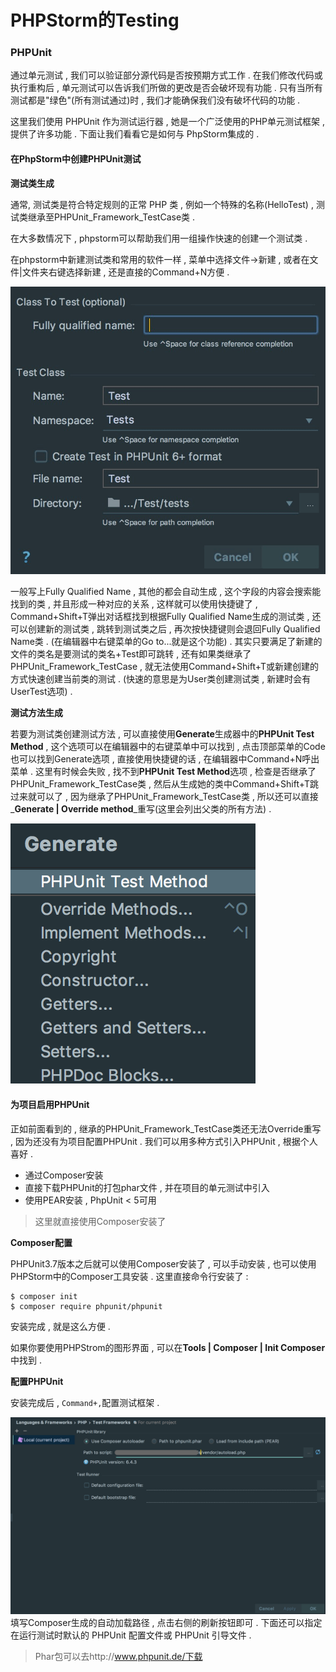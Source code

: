 # PHPStorm的Testing

### PHPUnit

通过单元测试 , 我们可以验证部分源代码是否按预期方式工作 . 在我们修改代码或执行重构后 , 单元测试可以告诉我们所做的更改是否会破坏现有功能 . 只有当所有测试都是"绿色"\(所有测试通过\)时 , 我们才能确保我们没有破坏代码的功能 .

这里我们使用 PHPUnit 作为测试运行器 , 她是一个广泛使用的PHP单元测试框架 , 提供了许多功能 . 下面让我们看看它是如何与 PhpStorm集成的 .

#### 在PhpStorm中创建PHPUnit测试

**测试类生成**

通常, 测试类是符合特定规则的正常 PHP 类 , 例如一个特殊的名称\(HelloTest\) , 测试类继承至PHPUnit\_Framework\_TestCase类 .

在大多数情况下 , phpstorm可以帮助我们用一组操作快速的创建一个测试类 .

在phpstorm中新建测试类和常用的软件一样 , 菜单中选择文件-&gt;新建 , 或者在文件\|文件夹右键选择新建 , 还是直接的Command+N方便 .

![](/assets/creawteasting.png)

一般写上Fully Qualified Name , 其他的都会自动生成 , 这个字段的内容会搜索能找到的类 , 并且形成一种对应的关系 , 这样就可以使用快捷键了 , Command+Shift+T弹出对话框找到根据Fully Qualified Name生成的测试类 , 还可以创建新的测试类 , 跳转到测试类之后 , 再次按快捷键则会退回Fully Qualified Name类 . \(在编辑器中右键菜单的Go to...就是这个功能\) . 其实只要满足了新建的文件的类名是要测试的类名+Test即可跳转 , 还有如果类继承了PHPUnit\_Framework\_TestCase , 就无法使用Command+Shift+T或新建创建的方式快速创建当前类的测试 . \(快速的意思是为User类创建测试类 , 新建时会有UserTest选项\) .

**测试方法生成**

若要为测试类创建测试方法 , 可以直接使用**Generate**生成器中的**PHPUnit Test Method** , 这个选项可以在编辑器中的右键菜单中可以找到 , 点击顶部菜单的Code也可以找到Generate选项 , 直接使用快捷键的话 , 在编辑器中Command+N呼出菜单 . 这里有时候会失败 , 找不到**PHPUnit Test Method**选项 , 检查是否继承了PHPUnit\_Framework\_TestCase类 , 然后从生成她的类中Command+Shift+T跳过来就可以了 , 因为继承了PHPUnit\_Framework\_TestCase类 , 所以还可以直接_**Generate \| Override method**_重写\(这里会列出父类的所有方法\) .

![](/assets/untigenerate.png)

#### 为项目启用PHPUnit

正如前面看到的 , 继承的PHPUnit\_Framework\_TestCase类还无法Override重写 , 因为还没有为项目配置PHPUnit . 我们可以用多种方式引入PHPUnit , 根据个人喜好 .

* 通过Composer安装
* 直接下载PHPUnit的打包phar文件 , 并在项目的单元测试中引入
* 使用PEAR安装 , PhpUnit &lt; 5可用

> 这里就直接使用Composer安装了

**Composer配置**

PHPUnit3.7版本之后就可以使用Composer安装了 , 可以手动安装 , 也可以使用PHPStorm中的Composer工具安装 . 这里直接命令行安装了 :

```
$ composer init
$ composer require phpunit/phpunit
```

安装完成 , 就是这么方便 .

如果你要使用PHPStrom的图形界面 , 可以在**Tools \| Composer \| Init Composer**中找到 .

**配置PHPUnit**

安装完成后 , `Command+,`配置测试框架 .

![](/assets/testframeworks.png)填写Composer生成的自动加载路径 , 点击右侧的刷新按钮即可 . 下面还可以指定在运行测试时默认的 PHPUnit 配置文件或 PHPUnit 引导文件 .

> Phar包可以去http://www.phpunit.de/下载





